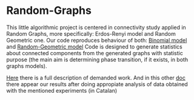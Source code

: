 # Random-Graphs
This little algorithmic project is centered in connectivity study applied in Random Graphs, more specifically: Erdos-Renyi model and Random Geometric one. Our code reproduces behaviour of both: 
[Binomial model](https://en.wikipedia.org/wiki/Erd%C5%91s%E2%80%93R%C3%A9nyi_model) and
[Random-Geometric model](https://en.wikipedia.org/wiki/Random_geometric_graph)
Code is designed to generate statistics about connected components from the generated graphs with statistic purpose (the main aim is determining phase transition, if it exists, in both graphs models). 

[Here](https://github.com/BlackMooth/Random-Graphs/blob/master/T19-Phase-transition%20(1).pdf) there is a full description of demanded work.
And in this other [doc](https://github.com/BlackMooth/Random-Graphs/blob/master/Results.pdf)
 there appear our results after doing appropiate analysis of data obtained with the mentioned experiments (in Catalan)
